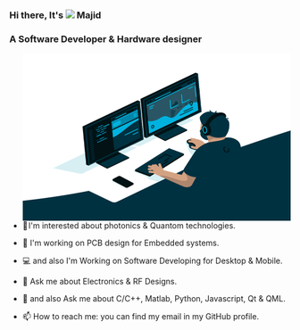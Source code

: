 ### Hi there, It's <img src="https://media.giphy.com/media/hvRJCLFzcasrR4ia7z/giphy.gif" width="25px"> Majid 

 
  
   
### A Software Developer & Hardware designer

<img align="right" alt="GIF" src="code.gif" width="480" height="300" />

 - 🔬 I'm interested about photonics & Quantom technologies.

 - 🔭 I'm working on PCB design for Embedded systems.
 
 - 💻 and also I'm Working on Software Developing for Desktop & Mobile.
 
 - 💬 Ask me about Electronics & RF Designs.
 
 - 💬 and also Ask me about C/C++, Matlab, Python, Javascript, Qt & QML.
 
 - 📫 How to reach me: you can find my email in my GitHub profile.

<!--
**AnotherMajid/AnotherMajid** is a ✨ _special_ ✨ repository because its `README.md` (this file) appears on your GitHub profile.

Here are some ideas to get you started:

- 🔭 I’m currently working on ...
- 🌱 I’m currently learning ...
- 👯 I’m looking to collaborate on ...
- 🤔 I’m looking for help with ...
- 💬 Ask me about ...
- 📫 How to reach me: ...
- 😄 Pronouns: ...
- ⚡ Fun fact: ...
-->
